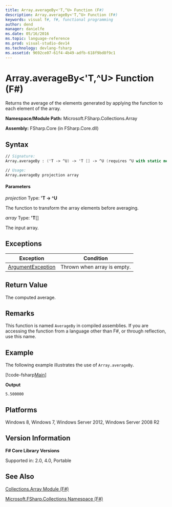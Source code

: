 ```yaml
---
title: Array.averageBy<'T,^U> Function (F#)
description: Array.averageBy<'T,^U> Function (F#)
keywords: visual f#, f#, functional programming
author: dend
manager: danielfe
ms.date: 05/16/2016
ms.topic: language-reference
ms.prod: visual-studio-dev14
ms.technology: devlang-fsharp
ms.assetid: 9692ce07-61f4-4b49-adfb-618f9bd8f9c1 
---
```


# Array.averageBy<'T,^U> Function (F#)

Returns the average of the elements generated by applying the function to each element of the array.

**Namespace/Module Path:** Microsoft.FSharp.Collections.Array

**Assembly:** FSharp.Core (in FSharp.Core.dll)


## Syntax

```fsharp
// Signature:
Array.averageBy : ('T -> ^U) -> 'T [] -> ^U (requires ^U with static member (+) and ^U with static member DivideByInt and ^U with static member Zero)

// Usage:
Array.averageBy projection array
```

#### Parameters
*projection*
Type: **'T -&gt; ^U**


The function to transform the array elements before averaging.

*array*
Type: **'T**[[]](https://msdn.microsoft.com/library/def20292-9aae-4596-9275-b94e594f8493)

The input array.

## Exceptions
|Exception|Condition|
|---------|---------|
|[ArgumentException](https://msdn.microsoft.com/library/system.argumentexception.aspx)|Thrown when array is empty.|

## Return Value
The computed average.

## Remarks
This function is named `AverageBy` in compiled assemblies. If you are accessing the function from a language other than F#, or through reflection, use this name.

## Example

The following example illustrates the use of `Array.averageBy`.

[!code-fsharp[Main](../../../samples/snippets/fsarrays/snippet29.fs)]

**Output**

```
5.500000
```

## Platforms
Windows 8, Windows 7, Windows Server 2012, Windows Server 2008 R2

## Version Information
**F# Core Library Versions**

Supported in: 2.0, 4.0, Portable

## See Also
[Collections.Array Module &#40;F&#35;&#41;](Collections.Array-Module-%5BFSharp%5D.md)

[Microsoft.FSharp.Collections Namespace &#40;F&#35;&#41;](Microsoft.FSharp.Collections-Namespace-%5BFSharp%5D.md)